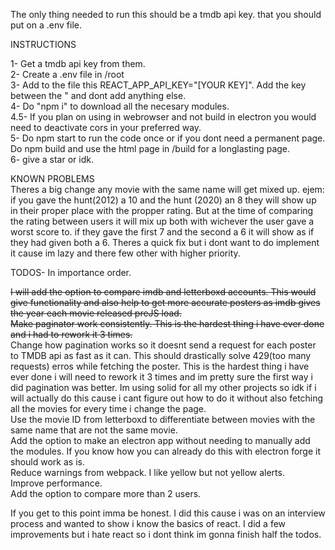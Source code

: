 The only thing needed to run this should be a tmdb api key. that you should put on a .env file.

INSTRUCTIONS 

1- Get a tmdb api key from them.   
2- Create a .env file in /root        
3- Add to the file this REACT_APP_API_KEY="[YOUR KEY]". Add the key between the " and dont add anything else.   
4- Do "npm i" to download all the necesary modules.   
4.5- If you plan on using in webrowser and not build in electron you would need to deactivate cors in your preferred way.   
5- Do npm start to run the code once or if you dont need a permanent page. Do npm build and use the html page in /build for a longlasting page.   
6- give a star or idk.   

KNOWN PROBLEMS   
Theres a big change any movie with the same name will get mixed up. ejem: if you gave the hunt(2012) a 10 and the hunt (2020) an 8 they will show up in their proper place with the propper rating. But at the time of comparing the rating between users it will mix up both with wichever the user gave a worst score to. if they gave the first  7 and the second a 6 it will show as if they had given both a 6. Theres a quick fix but i dont want to do implement it cause im lazy and there  few other with higher priority.

TODOS- In importance order.   

~~I will add the option to compare imdb and letterboxd accounts. This would give functionality and also help to get more accurate posters as imdb gives the year each movie released preJS load.~~   
~~Make paginator work consistently. This is the hardest thing i have ever done and i had to rework it 3 times.~~     
Change how pagination works so it doesnt send a request for each poster to TMDB api as fast as it can. This should drastically solve 429(too many requests) erros while fetching the poster. This is the hardest thing i have ever done i will need to rework it 3 times and im pretty sure the first way i did pagination was better. Im using solid for all my other projects so idk if i will actually do this cause i cant figure out how to do it without also fetching all the movies for every time i change the page.    
Use the movie ID from letterboxd to differentiate between movies with the same name that are not the same movie.       
Add the option to make an electron app without needing to manually add the modules. If you know how you can already do this with electron forge it should work as is.     
Reduce warnings from webpack. I like yellow but not yellow alerts.      
Improve performance.     
Add the option to compare more than 2 users.   

If you get to this point imma be honest. I did this cause i was on an interview process and wanted to show i know the basics of react. I did a few improvements but i hate react so i dont think im gonna finish half the todos.
